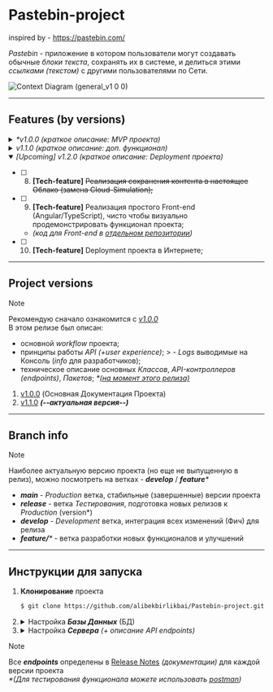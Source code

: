 # Pastebin-project
inspired by - https://pastebin.com/

_Pastebin_ - приложение в котором пользователи могут создавать обычные _блоки текста_, сохранять их в системе, и делиться этими _ссылками (текстом)_ с другими пользователями по Сети.

![Context Diagram (general_v1 0 0)](https://github.com/alibekbirlikbai/Pastebin-project/assets/87764579/61248e86-bc42-494f-aaba-9780c68a74fe)


---


## Features (by versions)
<details>
  <summary><i>*v1.0.0 (краткое описание: MVP проекта)</i></summary>

- [x] 1. ~~Пользователь может создать блок Текста, и загрузить его в систему;~~
- [x] 2. ~~Система должна генерировать уникальный URL адрес (ссылку) на этот блок текста;~~
- [x] 3. ~~Пользователь может отправить эту ссылку другому пользователю, который перейдя по ней, увидит тот же блок текста;~~

</details>


<details>
  <summary><i>v1.1.0 (краткое описание: доп. функционал)</i></summary>

- [x] 4. ~~Блоки текста и ссылки деактивируются через какое-то время и удаляются из системы;~~
    - [x] [**--EVALUATE--. _*comment: Этот функционал лучше реализовать на стороне клиента_**] (4.1. ~~Пользователь может сам указать когда именно это происходит;~~)
- [x] 5. ~~Можно определять Категорию вводимого блока текста;~~
    - [x] 5.1. ~~Поиск по Категории;~~
- [x] 6. ~~Можно определять Пароли на ссылки;~~
- [x] 7. **[Tech-feature]** ~~Сокрытие всех дополнительных параметров на URL ссылке, пользователь не должен их видеть (все дополнительные параметры должны храниться в БД, и обрабатываться на стороне сервера);~~

</details>


<details open>
  <summary><i>[Upcoming] v1.2.0 (краткое описание: Deployment проекта)</i></summary>

- [ ] 8. **[Tech-feature]** ~~Реализация сохранения контента в настоящее Облако (замена Cloud-Simulation);~~
- [ ] 9. **[Tech-feature]** Реализация простого Front-end (Angular/TypeScript), чисто чтобы визуально продемонстрировать функционал проекта; 
  - _(код для Front-end в [отдельном репозитории](https://github.com/alibekbirlikbai/Pastebin-frontend))_
- [ ] 10. **[Tech-feature]** Deployment проекта в Интернете;

</details>


---


## Project versions
> [!NOTE]
> Рекомендую сначало ознакомится с [_v1.0.0_](https://github.com/alibekbirlikbai/Pastebin-project/releases/tag/v1.0.0)
> <br> В этом релизе был описан:
> - основной _workflow_ проекта;
> - принципы работы _API (+user experience)_;
    >   - _Logs_ выводимые на Консоль (_info_ для разработчиков);
> - техническое описание основных _Классов_, _API-контроллеров (endpoints)_, _Пакетов_; _*<u>(на момент этого релиза)</u>_

1. [v1.0.0](https://github.com/alibekbirlikbai/Pastebin-project/releases/tag/v1.0.0) (Основная Документация Проекта) <br>
2. [v1.1.0](https://github.com/alibekbirlikbai/Pastebin-project/releases/tag/v1.1.0) _**(--актуальная версия--)**_


---


## Branch info
> [!NOTE]
> Наиболее актуальную версию проекта (но еще не выпущенную в релиз), можно посмотреть на ветках - _**develop**_ / _**feature***_

- _**main**_ - _Production_ ветка, стабильные (завершенные) версии проекта
- _**release**_ - ветка _Тестирования_, подготовка новых релизов к _Production_ (version*)
- _**develop**_ - _Development_ ветка, интеграция всех изменений (Фич) для релиза
- _**feature/***_ - ветка разработки новых функционалов и улучшений


---


## Инструкции для запуска

1. **Клонирование** проекта
    ```bash
    $ git clone https://github.com/alibekbirlikbai/Pastebin-project.git
    ```

2.  <details>
    <summary id="">Настройка <b><i>Базы Данных</i></b> (БД)</summary>

    - В _PostgreSQL_ создайте _БД_: `PasteBin_Project`
    - Затем в `application.properties` введите - _username_, _password_ от своего _PostgreSQL_ аккаунта
      ![db (config)](https://github.com/alibekbirlikbai/Pastebin-project/assets/87764579/9eae5659-6b41-4d48-bf25-28fd7fee13a6)
    </details>


3. <details>
    <summary id="">Настройка <i><b>Сервера</b> (+ описание API endpoints)</i></summary>

   - (пример запуска _Сервера_ на _IntelliJ IDEA_):
     ![(intelliji open project)](https://github.com/alibekbirlikbai/Pastebin-project/assets/87764579/efa7bfdd-e92a-4f2d-acec-261ad26e50d9)
   - Как только _Сервер_ запустится, используйте этот _URL-адрес_ как основу для построения _API_ запросов `http://localhost:8080/api/v*/pastbin`
       - _**v***_ - замените на версию проекта которую вы клонировали (ориентируйтесь по релизам, например для релиза v1.0.0 версия для API будет как - v1, и т.д.)
       
   </details>


> [!NOTE]
> Все **_endpoints_** определены в [Release Notes](https://github.com/alibekbirlikbai/Pastebin-project?tab=readme-ov-file#project-versions) _(документации)_ для каждой версии проекта <br>
> _*(Для тестирования функционала можете использовать [_postman_](https://www.postman.com/))_
